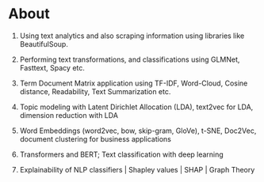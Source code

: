 # About

1. Using text analytics and also scraping information using libraries like BeautifulSoup.

2. Performing text transformations, and classifications using GLMNet, Fasttext, Spacy etc.

3. Term Document Matrix application using TF-IDF, Word-Cloud, Cosine distance, Readability, Text Summarization etc.

4. Topic modeling with Latent Dirichlet Allocation (LDA), text2vec for LDA, dimension reduction with LDA

5. Word Embeddings (word2vec, bow, skip-gram, GloVe), t-SNE, Doc2Vec, document clustering for business applications

6. Transformers and BERT; Text classification with deep learning

7. Explainability of NLP classifiers | Shapley values | SHAP | Graph Theory

